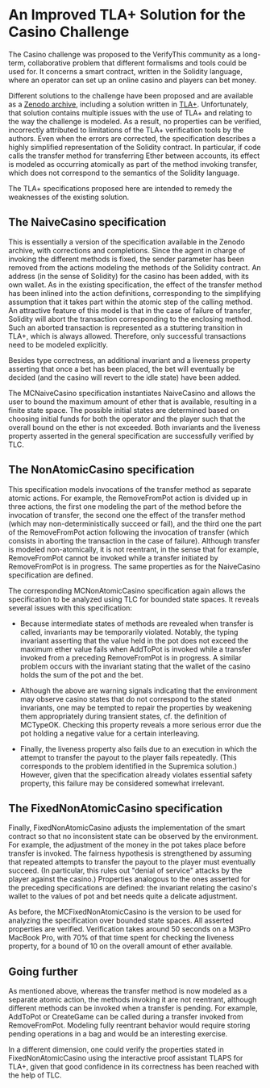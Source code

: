 # An Improved TLA+ Solution for the Casino Challenge

The Casino challenge was proposed to the VerifyThis community as a long-term, collaborative problem that different formalisms and tools could be used for. It concerns a smart contract, written in the Solidity language, where an operator can set up an online casino and players can bet money.

Different solutions to the challenge have been proposed and are available as a [Zenodo archive](https://doi.org/10.5281/zenodo.10258563), including a solution written in [TLA+](https://lamport.azurewebsites.net/tla/tla.html). Unfortunately, that solution contains multiple issues with the use of TLA+ and relating to the way the challenge is modeled. As a result, no properties can be verified, incorrectly attributed to limitations of the TLA+ verification tools by the authors. Even when the errors are corrected, the specification describes a highly simplified representation of the Solidity contract. In particular, if code calls the transfer method for transferring Ether between accounts, its effect is modeled as occurring atomically as part of the method invoking transfer, which does not correspond to the semantics of the Solidity language.

The TLA+ specifications proposed here are intended to remedy the weaknesses of the existing solution.

## The NaiveCasino specification

This is essentially a version of the specification available in the Zenodo archive, with corrections and completions. Since the agent in charge of invoking the different methods is fixed, the sender parameter has been removed from the actions modeling the methods of the Solidity contract. An address (in the sense of Solidity) for the casino has been added, with its own wallet. As in the existing specification, the effect of the transfer method has been inlined into the action definitions, corresponding to the simplifying assumption that it takes part within the atomic step of the calling method. An attractive feature of this model is that in the case of failure of transfer, Solidity will abort the transaction corresponding to the enclosing method. Such an aborted transaction is represented as a stuttering transition in TLA+, which is always allowed. Therefore, only successful transactions need to be modeled explicitly.

Besides type correctness, an additional invariant and a liveness property asserting that once a bet has been placed, the bet will eventually be decided (and the casino will revert to the idle state) have been added.

The MCNaiveCasino specification instantiates NaiveCasino and allows the user to bound the maximum amount of ether that is available, resulting in a finite state space. The possible initial states are determined based on choosing initial funds for both the operator and the player such that the overall bound on the ether is not exceeded. Both invariants and the liveness property asserted in the general specification are successfully verified by TLC.

## The NonAtomicCasino specification

This specification models invocations of the transfer method as separate atomic actions. For example, the RemoveFromPot action is divided up in three actions, the first one modeling the part of the method before the invocation of transfer, the second one the effect of the transfer method (which may non-deterministically succeed or fail), and the third one the part of the RemoveFromPot action following the invocation of transfer (which consists in aborting the transaction in the case of failure). Although transfer is modeled non-atomically, it is not reentrant, in the sense that for example, RemoveFromPot cannot be invoked while a transfer initiated by RemoveFromPot is in progress. The same properties as for the NaiveCasino specification are defined.

The corresponding MCNonAtomicCasino specification again allows the specification to be analyzed using TLC for bounded state spaces. It reveals several issues with this specification:

- Because intermediate states of methods are revealed when transfer is called, invariants may be temporarily violated. Notably, the typing invariant asserting that the value held in the pot does not exceed the maximum ether value fails when AddToPot is invoked while a transfer invoked from a preceding RemoveFromPot is in progress. A similar problem occurs with the invariant stating that the wallet of the casino holds the sum of the pot and the bet.

- Although the above are warning signals indicating that the environment may observe casino states that do not correspond to the stated invariants, one may be tempted to repair the properties by weakening them appropriately during transient states, cf. the definition of MCTypeOK. Checking this property reveals a more serious error due the pot holding a negative value for a certain interleaving.

- Finally, the liveness property also fails due to an execution in which the attempt to transfer the payout to the player fails repeatedly. (This corresponds to the problem identified in the Supremica solution.) However, given that the specification already violates essential safety property, this failure may be considered somewhat irrelevant.

## The FixedNonAtomicCasino specification

Finally, FixedNonAtomicCasino adjusts the implementation of the smart contract so that no inconsistent state can be observed by the environment. For example, the adjustment of the money in the pot takes place before transfer is invoked. The fairness hypothesis is strengthened by assuming that repeated attempts to transfer the payout to the player must eventually succeed. (In particular, this rules out "denial of service" attacks by the player against the casino.) Properties analogous to the ones asserted for the preceding specifications are defined: the invariant relating the casino's wallet to the values of pot and bet needs quite a delicate adjustment.

As before, the MCFixedNonAtomicCasino is the version to be used for analyzing the specification over bounded state spaces. All asserted properties are verified. Verification takes around 50 seconds on a M3Pro MacBook Pro, with 70% of that time spent for checking the liveness property, for a bound of 10 on the overall amount of ether available.


## Going further

As mentioned above, whereas the transfer method is now modeled as a separate atomic action, the methods invoking it are not reentrant, although different methods can be invoked when a transfer is pending. For example, AddToPot or CreateGame can be called during a transfer invoked from RemoveFromPot. Modeling fully reentrant behavior would require storing pending operations in a bag and would be an interesting exercise.

In a different dimension, one could verify the properties stated in FixedNonAtomicCasino using the interactive proof assistant TLAPS for TLA+, given that good confidence in its correctness has been reached with the help of TLC.
